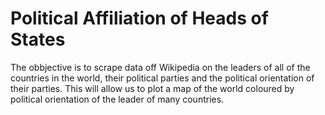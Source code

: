 # Political Affiliation of Heads of States
The obbjective is to scrape data off Wikipedia on the leaders of all of the countries in the world, their political parties and the political orientation of their parties. This will allow us to plot a map of the world coloured by political orientation of the leader of many countries.
